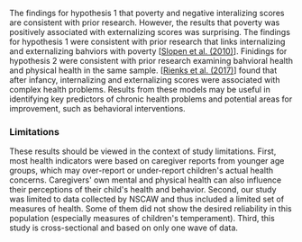 <p> The findings for hypothesis 1 that poverty and negative interalizing scores are consistent with prior research. However, the results that poverty was positively associated with externalizing scores was surprising. The findings for hypothesis 1 were consistent with prior research that links internalizing and externalizing bahviors with poverty <span class="citation" data-cites="slopen">[<a href="#ref-slopen" role="doc-biblioref">Slopen et al. (2010)</a>]</span>. Finidings for hypothesis 2 were consistent with prior research examining bahvioral health and physical health in the same sample. <span class="citation" data-cites="rienks">[<a href="#ref-rienks" role="doc-biblioref">Rienks et al. (2017)</a>]</span> found that after infancy, internalizing and externalizing scores were associated with complex health problems. Results from these models may be useful in identifying key predictors of chronic health problems and potential areas for improvement, such as behavioral interventions.</p>
<h3 id="limitations">Limitations</h3>
<p>These results should be viewed in the context of study limitations. First, most health indicators were based on caregiver reports from younger age groups, which may over-report or under-report children's actual health concerns. Caregivers' own mental and physical health can also influence their perceptions of their child's health and behavior. Second, our study was limited to data collected by NSCAW and thus included a limited set of measures of health. Some of them did not show the desired reliability in this population (especially measures of children's temperament). Third, this study is cross-sectional and based on only one wave of data. </p>
